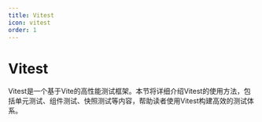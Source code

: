 ```yaml
---
title: Vitest
icon: vitest
order: 1
---
```


# Vitest

Vitest是一个基于Vite的高性能测试框架。本节将详细介绍Vitest的使用方法，包括单元测试、组件测试、快照测试等内容，帮助读者使用Vitest构建高效的测试体系。
